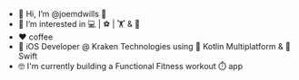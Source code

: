 - 🙌 Hi, I’m @joemdwills 👋
- 👀 I’m interested in 💻 | ⚽ | 🏋️ & 📘
- ❤️ coffee
- 💼 iOS Developer @ Kraken Technologies using 🤖 Kotlin Multiplatform & 🦅 Swift
- 🤓 I'm currently building a Functional Fitness workout ⏱️ app

<!---
joemdwills/joemdwills is a ✨ special ✨ repository because its `README.md` (this file) appears on your GitHub profile.
You can click the Preview link to take a look at your changes.
--->
